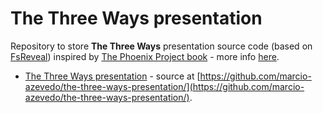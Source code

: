 # The Three Ways presentation

Repository to store **The Three Ways** presentation source code (based on [FsReveal](http://fsprojects.github.io/FsReveal/getting-started.html)) inspired by [The Phoenix Project book](https://itrevolution.com/book/the-phoenix-project/) - more info [here](https://anoblequest.wordpress.com/2018/06/13/the-phoenix-project/).

* [The Three Ways presentation](https://marcio-azevedo.github.io/the-three-ways-presentation/default/) - source at [https://github.com/marcio-azevedo/the-three-ways-presentation/](https://github.com/marcio-azevedo/the-three-ways-presentation/).
